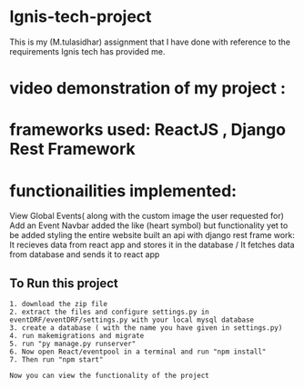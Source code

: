 # Ignis-tech-project
This is my (M.tulasidhar) assignment that I have done with reference to the requirements Ignis tech has provided me.

# video demonstration of my project :  

# frameworks used: ReactJS , Django Rest Framework

# functionailities implemented:
  View Global Events( along with the custom image the user requested for)
  Add an Event
  Navbar
  added the like (heart symbol) but functionality yet to be added
  styling the entire website
  built an api with django rest frame work: It recieves data from react app and stores it in the database / It fetches data from database and sends it to react app
  
  ## To Run this project 
    1. download the zip file
    2. extract the files and configure settings.py in eventDRF/eventDRF/settings.py with your local mysql database
    3. create a database ( with the name you have given in settings.py)
    4. run makemigrations and migrate
    5. run "py manage.py runserver"
    6. Now open React/eventpool in a terminal and run "npm install"
    7. Then run "npm start"
    
    Now you can view the functionality of the project
    
